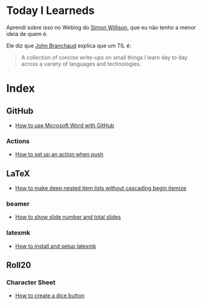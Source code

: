 # Today I Learneds

Aprendi sobre isso no Weblog do [Simon Willison](https://simonwillison.net/2020/Apr/20/self-rewriting-readme/), 
que eu não tenho a menor ideia de quem é.

Ele diz que [John Branchaud](https://github.com/jbranchaud/til) explica que um TIL é:

> A collection of concise write-ups on small things I learn day to day across a variety
> of languages and technologies. 
# Index
## GitHub
- [How to use Microsoft Word with GitHub](./GitHub/How%20to%20use%20Microsoft%20Word%20with%20GitHub.md)
### Actions
- [How to set up an action when push](./GitHub/Actions/How%20to%20set%20up%20an%20action%20when%20push.md)
## LaTeX
- [How to make deep nested item lists without cascading begin itemize](./LaTeX/How%20to%20make%20deep%20nested%20item%20lists%20without%20cascading%20begin%20itemize.md)
### beamer
- [How to show slide number and total slides](./LaTeX/beamer/How%20to%20show%20slide%20number%20and%20total%20slides.md)
### latexmk
- [How to install and setup latexmk](./LaTeX/latexmk/How%20to%20install%20and%20setup%20latexmk.md)
## Roll20
### Character Sheet
- [How to create a dice button](./Roll20/Character%20Sheet/How%20to%20create%20a%20dice%20button.md)
